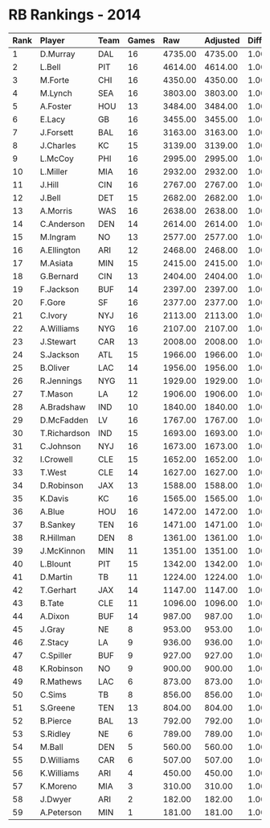 # RB Rankings - 2014

| Rank | Player       | Team | Games | Raw     | Adjusted | Difficulty | Avg/Game | Typical | Consistency | Trend    |
| :----| :------------| :----| :-----| :-------| :--------| :----------| :--------| :-------| :-----------| :--------|
| 1    | D.Murray     | DAL  | 16    | 4735.00 | 4735.00  | 1.000      | 295.94   | 301.00  | 6/4/6       | +39.1%   |
| 2    | L.Bell       | PIT  | 16    | 4614.00 | 4614.00  | 1.000      | 288.38   | 287.50  | 9/1/6       | +81.7%   |
| 3    | M.Forte      | CHI  | 16    | 4350.00 | 4350.00  | 1.000      | 271.88   | 261.50  | 6/1/9       | +72.6%   |
| 4    | M.Lynch      | SEA  | 16    | 3803.00 | 3803.00  | 1.000      | 237.69   | 235.00  | 8/2/6       | +85.1%   |
| 5    | A.Foster     | HOU  | 13    | 3484.00 | 3484.00  | 1.000      | 268.00   | 266.00  | 6/2/5       | +65.9%   |
| 6    | E.Lacy       | GB   | 16    | 3455.00 | 3455.00  | 1.000      | 215.94   | 239.00  | 9/1/6       | +89.1%   |
| 7    | J.Forsett    | BAL  | 16    | 3163.00 | 3163.00  | 1.000      | 197.69   | 189.00  | 7/2/7       | +67.1%   |
| 8    | J.Charles    | KC   | 15    | 3139.00 | 3139.00  | 1.000      | 209.27   | 204.00  | 7/0/8       | +131.9%  |
| 9    | L.McCoy      | PHI  | 16    | 2995.00 | 2995.00  | 1.000      | 187.19   | 191.00  | 6/2/8       | +88.5%   |
| 10   | L.Miller     | MIA  | 16    | 2932.00 | 2932.00  | 1.000      | 183.25   | 189.00  | 7/2/7       | +77.9%   |
| 11   | J.Hill       | CIN  | 16    | 2767.00 | 2767.00  | 1.000      | 172.94   | 184.00  | 9/0/7       | +153.8%  |
| 12   | J.Bell       | DET  | 15    | 2682.00 | 2682.00  | 1.000      | 178.80   | 162.50  | 6/1/8       | +101.9%  |
| 13   | A.Morris     | WAS  | 16    | 2638.00 | 2638.00  | 1.000      | 164.88   | 164.00  | 8/0/8       | +111.5%  |
| 14   | C.Anderson   | DEN  | 14    | 2614.00 | 2614.00  | 1.000      | 186.71   | 180.00  | 6/0/8       | +423.9%  |
| 15   | M.Ingram     | NO   | 13    | 2577.00 | 2577.00  | 1.000      | 198.23   | 201.50  | 6/1/6       | +89.0%   |
| 16   | A.Ellington  | ARI  | 12    | 2468.00 | 2468.00  | 1.000      | 205.67   | 228.00  | 7/1/4       | INACTIVE |
| 17   | M.Asiata     | MIN  | 15    | 2415.00 | 2415.00  | 1.000      | 161.00   | 157.50  | 8/1/6       | +200.2%  |
| 18   | G.Bernard    | CIN  | 13    | 2404.00 | 2404.00  | 1.000      | 184.92   | 174.50  | 5/2/6       | +108.2%  |
| 19   | F.Jackson    | BUF  | 14    | 2397.00 | 2397.00  | 1.000      | 171.21   | 173.00  | 6/2/6       | +70.8%   |
| 20   | F.Gore       | SF   | 16    | 2377.00 | 2377.00  | 1.000      | 148.56   | 151.00  | 9/0/7       | +167.4%  |
| 21   | C.Ivory      | NYJ  | 16    | 2113.00 | 2113.00  | 1.000      | 132.06   | 137.00  | 8/2/6       | +109.4%  |
| 22   | A.Williams   | NYG  | 16    | 2107.00 | 2107.00  | 1.000      | 131.69   | 138.00  | 8/2/6       | +152.9%  |
| 23   | J.Stewart    | CAR  | 13    | 2008.00 | 2008.00  | 1.000      | 154.46   | 139.50  | 6/0/7       | +99.7%   |
| 24   | S.Jackson    | ATL  | 15    | 1966.00 | 1966.00  | 1.000      | 131.07   | 131.00  | 8/0/7       | +108.6%  |
| 25   | B.Oliver     | LAC  | 14    | 1956.00 | 1956.00  | 1.000      | 139.71   | 130.50  | 6/1/7       | +235.6%  |
| 26   | R.Jennings   | NYG  | 11    | 1929.00 | 1929.00  | 1.000      | 175.36   | 188.00  | 6/0/5       | +221.6%  |
| 27   | T.Mason      | LA   | 12    | 1906.00 | 1906.00  | 1.000      | 158.83   | 157.50  | 6/1/5       | +115.6%  |
| 28   | A.Bradshaw   | IND  | 10    | 1840.00 | 1840.00  | 1.000      | 184.00   | 191.50  | 5/2/3       | INACTIVE |
| 29   | D.McFadden   | LV   | 16    | 1767.00 | 1767.00  | 1.000      | 110.44   | 111.00  | 8/1/7       | +168.1%  |
| 30   | T.Richardson | IND  | 15    | 1693.00 | 1693.00  | 1.000      | 112.87   | 104.00  | 7/1/7       | +181.9%  |
| 31   | C.Johnson    | NYJ  | 16    | 1673.00 | 1673.00  | 1.000      | 104.56   | 109.00  | 9/0/7       | +144.9%  |
| 32   | I.Crowell    | CLE  | 15    | 1652.00 | 1652.00  | 1.000      | 110.13   | 102.50  | 5/2/8       | +141.0%  |
| 33   | T.West       | CLE  | 14    | 1627.00 | 1627.00  | 1.000      | 116.21   | 104.00  | 6/1/7       | +235.0%  |
| 34   | D.Robinson   | JAX  | 13    | 1588.00 | 1588.00  | 1.000      | 122.15   | 123.00  | 7/1/5       | INACTIVE |
| 35   | K.Davis      | KC   | 16    | 1565.00 | 1565.00  | 1.000      | 97.81    | 100.50  | 11/0/5      | +754.3%  |
| 36   | A.Blue       | HOU  | 16    | 1472.00 | 1472.00  | 1.000      | 92.00    | 84.50   | 9/0/7       | +307.6%  |
| 37   | B.Sankey     | TEN  | 16    | 1471.00 | 1471.00  | 1.000      | 91.94    | 93.50   | 7/0/9       | +135.1%  |
| 38   | R.Hillman    | DEN  | 8     | 1361.00 | 1361.00  | 1.000      | 170.12   | 195.50  | 4/0/4       | +209.9%  |
| 39   | J.McKinnon   | MIN  | 11    | 1351.00 | 1351.00  | 1.000      | 122.82   | 113.00  | 4/0/7       | INACTIVE |
| 40   | L.Blount     | PIT  | 15    | 1342.00 | 1342.00  | 1.000      | 89.47    | 84.50   | 8/1/6       | +209.2%  |
| 41   | D.Martin     | TB   | 11    | 1224.00 | 1224.00  | 1.000      | 111.27   | 111.00  | 6/0/5       | +141.5%  |
| 42   | T.Gerhart    | JAX  | 14    | 1147.00 | 1147.00  | 1.000      | 81.93    | 80.00   | 7/0/7       | +211.1%  |
| 43   | B.Tate       | CLE  | 11    | 1096.00 | 1096.00  | 1.000      | 99.64    | 93.50   | 5/1/5       | +488.2%  |
| 44   | A.Dixon      | BUF  | 14    | 987.00  | 987.00   | 1.000      | 70.50    | 67.00   | 7/0/7       | +303.6%  |
| 45   | J.Gray       | NE   | 8     | 953.00  | 953.00   | 1.000      | 119.12   | 79.00   | 4/1/3       | +628.7%  |
| 46   | Z.Stacy      | LA   | 9     | 936.00  | 936.00   | 1.000      | 104.00   | 108.50  | 6/0/3       | +196.3%  |
| 47   | C.Spiller    | BUF  | 9     | 927.00  | 927.00   | 1.000      | 103.00   | 95.50   | 4/1/4       | +151.1%  |
| 48   | K.Robinson   | NO   | 9     | 900.00  | 900.00   | 1.000      | 100.00   | 90.50   | 4/0/5       | +243.5%  |
| 49   | R.Mathews    | LAC  | 6     | 873.00  | 873.00   | 1.000      | 145.50   | 140.00  | 2/2/2       | INACTIVE |
| 50   | C.Sims       | TB   | 8     | 856.00  | 856.00   | 1.000      | 107.00   | 108.00  | 4/0/4       | +88.2%   |
| 51   | S.Greene     | TEN  | 13    | 804.00  | 804.00   | 1.000      | 61.85    | 66.00   | 7/0/6       | +424.1%  |
| 52   | B.Pierce     | BAL  | 13    | 792.00  | 792.00   | 1.000      | 60.92    | 50.50   | 6/0/7       | +279.3%  |
| 53   | S.Ridley     | NE   | 6     | 789.00  | 789.00   | 1.000      | 131.50   | 148.00  | 4/0/2       | INACTIVE |
| 54   | M.Ball       | DEN  | 5     | 560.00  | 560.00   | 1.000      | 112.00   | 109.50  | 2/1/2       | INACTIVE |
| 55   | D.Williams   | CAR  | 6     | 507.00  | 507.00   | 1.000      | 84.50    | 92.00   | 4/0/2       | INACTIVE |
| 56   | K.Williams   | ARI  | 4     | 450.00  | 450.00   | 1.000      | 112.50   | 141.50  | 2/0/2       | N/A      |
| 57   | K.Moreno     | MIA  | 3     | 310.00  | 310.00   | 1.000      | 103.33   | 103.33  | 2/0/1       | INACTIVE |
| 58   | J.Dwyer      | ARI  | 2     | 182.00  | 182.00   | 1.000      | 91.00    | 91.00   | 1/0/1       | INACTIVE |
| 59   | A.Peterson   | MIN  | 1     | 181.00  | 181.00   | 1.000      | 181.00   | 181.00  | 0/1/0       | INACTIVE |

